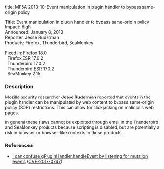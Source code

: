 title: MFSA 2013-10: Event manipulation in plugin handler to bypass same-origin policy

<p>
<span class="label">Title:</span>      Event manipulation in plugin handler to bypass same-origin policy<br/>
<span class="label">Impact:</span>     High<br/>
<span class="label">Announced:</span>  January 8, 2013<br/>
<span class="label">Reporter:</span>   Jesse Ruderman<br/>
<span class="label">Products:</span>   Firefox, Thunderbird, SeaMonkey<br/>
<br/>
<span class="label">Fixed in:</span>   Firefox 18.0<br/>
<span class="label">&#160;</span>      Firefox ESR 17.0.2<br/>
<span class="label">&#160;</span>      Thunderbird 17.0.2<br/>
<span class="label">&#160;</span>      Thunderbird ESR 17.0.2<br/>
<span class="label">&#160;</span>      SeaMonkey 2.15<br/>
</p>


<h3>Description</h3>

<p>Mozilla security researcher <strong>Jesse Ruderman</strong> reported that events in the plugin handler can be manipulated by web content to bypass same-origin policy (SOP) restrictions. This can allow for clickjacking on malicious web pages.
</p>

<p class="note">In general these flaws cannot be exploited through email in the Thunderbird and SeaMonkey products because scripting is disabled, but are potentially a risk in browser or browser-like contexts in those products.
</p>


<h3>References</h3>

<ul>
  <li><a href="https://bugzilla.mozilla.org/show_bug.cgi?id=733305">
       I can confuse gPluginHandler.handleEvent by listening for mutation events</a> (<a href="http://cve.mitre.org/cgi-bin/cvename.cgi?name=CVE-2013-0747" class="ex-ref">CVE-2013-0747</a>)</li>
</ul>



